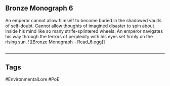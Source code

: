## Bronze Monograph 6
An emperor cannot allow himself to become buried in the shadowed vaults of self-doubt. Cannot allow thoughts of imagined disaster to spin about inside his mind like so many strife-splintered wheels. An emperor navigates his way through the terrors of perplexity with his eyes set firmly on the rising sun.
![[Bronze Monograph - Read_6.ogg]]

##
---
## Tags
#EnvironmentalLore
#PoE 